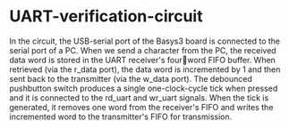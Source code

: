 # UART-verification-circuit
In the circuit, the USB-serial port of the Basys3 board is connected to the serial port of a PC. When 
we send a character from the PC, the received data word is stored in the UART receiver's fourword FIFO buffer. When retrieved (via the r_data port), the data word is incremented by 1 and 
then sent back to the transmitter (via the w_data port). The debounced pushbutton switch produces 
a single one-clock-cycle tick when pressed and it is connected to the rd_uart and wr_uart signals. 
When the tick is generated, it removes one word from the receiver's FIFO and writes the 
incremented word to the transmitter's FIFO for transmission. 
